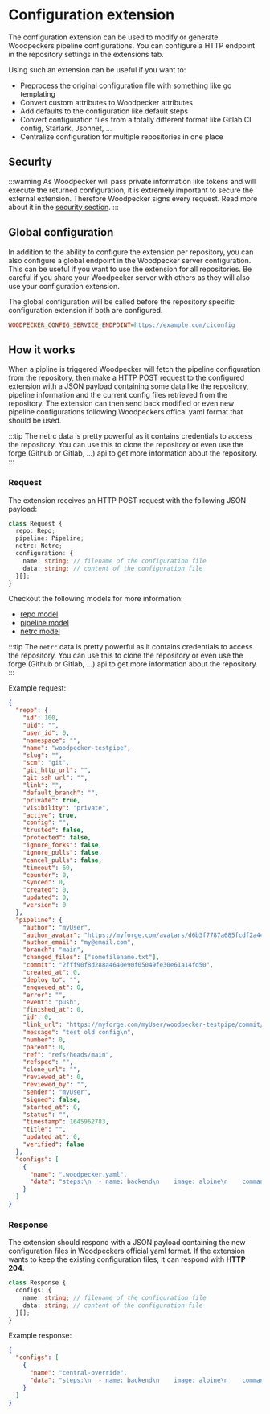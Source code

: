 # Configuration extension

The configuration extension can be used to modify or generate Woodpeckers pipeline configurations. You can configure a HTTP
endpoint in the repository settings in the extensions tab.

Using such an extension can be useful if you want to:

- Preprocess the original configuration file with something like go templating
- Convert custom attributes to Woodpecker attributes
- Add defaults to the configuration like default steps
- Convert configuration files from a totally different format like Gitlab CI config, Starlark, Jsonnet, ...
- Centralize configuration for multiple repositories in one place

## Security

:::warning
As Woodpecker will pass private information like tokens and will execute the returned configuration, it is extremely important to secure the external extension. Therefore Woodpecker signs every request. Read more about it in the [security section](./10-extensions.md#security).
:::

## Global configuration

In addition to the ability to configure the extension per repository, you can also configure a global endpoint in the Woodpecker server configuration. This can be useful if you want to use the extension for all repositories. Be careful if
you share your Woodpecker server with others as they will also use your configuration extension.

The global configuration will be called before the repository specific configuration extension if both are configured.

```ini title="Server"
WOODPECKER_CONFIG_SERVICE_ENDPOINT=https://example.com/ciconfig
```

## How it works

When a pipline is triggered Woodpecker will fetch the pipeline configuration from the repository, then make a HTTP POST request to the configured extension with a JSON payload containing some data like the repository, pipeline information and the current config files retrieved from the repository. The extension can then send back modified or even new pipeline configurations following Woodpeckers offical yaml format that should be used.

:::tip
The netrc data is pretty powerful as it contains credentials to access the repository. You can use this to clone the repository or even use the forge (Github or Gitlab, ...) api to get more information about the repository.
:::

### Request

The extension receives an HTTP POST request with the following JSON payload:

```ts
class Request {
  repo: Repo;
  pipeline: Pipeline;
  netrc: Netrc;
  configuration: {
    name: string; // filename of the configuration file
    data: string; // content of the configuration file
  }[];
}
```

Checkout the following models for more information:

- [repo model](https://github.com/woodpecker-ci/woodpecker/blob/main/server/model/repo.go)
- [pipeline model](https://github.com/woodpecker-ci/woodpecker/blob/main/server/model/pipeline.go)
- [netrc model](https://github.com/woodpecker-ci/woodpecker/blob/main/server/model/netrc.go)

:::tip
The `netrc` data is pretty powerful as it contains credentials to access the repository. You can use this to clone the repository or even use the forge (Github or Gitlab, ...) api to get more information about the repository.
:::

Example request:

```json
{
  "repo": {
    "id": 100,
    "uid": "",
    "user_id": 0,
    "namespace": "",
    "name": "woodpecker-testpipe",
    "slug": "",
    "scm": "git",
    "git_http_url": "",
    "git_ssh_url": "",
    "link": "",
    "default_branch": "",
    "private": true,
    "visibility": "private",
    "active": true,
    "config": "",
    "trusted": false,
    "protected": false,
    "ignore_forks": false,
    "ignore_pulls": false,
    "cancel_pulls": false,
    "timeout": 60,
    "counter": 0,
    "synced": 0,
    "created": 0,
    "updated": 0,
    "version": 0
  },
  "pipeline": {
    "author": "myUser",
    "author_avatar": "https://myforge.com/avatars/d6b3f7787a685fcdf2a44e2c685c7e03",
    "author_email": "my@email.com",
    "branch": "main",
    "changed_files": ["somefilename.txt"],
    "commit": "2fff90f8d288a4640e90f05049fe30e61a14fd50",
    "created_at": 0,
    "deploy_to": "",
    "enqueued_at": 0,
    "error": "",
    "event": "push",
    "finished_at": 0,
    "id": 0,
    "link_url": "https://myforge.com/myUser/woodpecker-testpipe/commit/2fff90f8d288a4640e90f05049fe30e61a14fd50",
    "message": "test old config\n",
    "number": 0,
    "parent": 0,
    "ref": "refs/heads/main",
    "refspec": "",
    "clone_url": "",
    "reviewed_at": 0,
    "reviewed_by": "",
    "sender": "myUser",
    "signed": false,
    "started_at": 0,
    "status": "",
    "timestamp": 1645962783,
    "title": "",
    "updated_at": 0,
    "verified": false
  },
  "configs": [
    {
      "name": ".woodpecker.yaml",
      "data": "steps:\n  - name: backend\n    image: alpine\n    commands:\n      - echo \"Hello there from Repo (.woodpecker.yaml)\"\n"
    }
  ]
}
```

### Response

The extension should respond with a JSON payload containing the new configuration files in Woodpeckers official yaml format.
If the extension wants to keep the existing configuration files, it can respond with **HTTP 204**.

```ts
class Response {
  configs: {
    name: string; // filename of the configuration file
    data: string; // content of the configuration file
  }[];
}
```

Example response:

```json
{
  "configs": [
    {
      "name": "central-override",
      "data": "steps:\n  - name: backend\n    image: alpine\n    commands:\n      - echo \"Hello there from ConfigAPI\"\n"
    }
  ]
}
```
